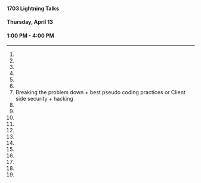 #### 1703 Lightning Talks
#### Thursday, April 13
#### 1:00 PM - 4:00 PM

-----------------------------------------

1.
2.
3.
4.
5.
6.
7. Breaking the problem down + best pseudo coding practices or Client side security + hacking
8.
9.
11.
12.
13.
14.
15.
16.
17.
18.
19.
20.
